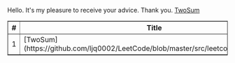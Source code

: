 Hello.
It's my pleasure to receive your advice.
Thank you.
    [TwoSum](https://github.com/ljq0002/LeetCode/blob/master/src/leetcode/TwoSum.java)<br/>  
<table border="1">
  <tr>
    <th>#</th>
    <th>Title</th>
    <th>Difficulty</th>
  </tr>
  <tr>
    <td>1</td>
    <td>  
    [TwoSum](https://github.com/ljq0002/LeetCode/blob/master/src/leetcode/TwoSum.java)<br/>  
    </td>
    <td>Medium</td>
  </tr>
</table>
